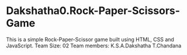 # Dakshatha0.Rock-Paper-Scissors-Game

This is a simple Rock-Paper-Scissor game built using HTML, CSS and JavaScript.
Team Size: 02
Team members: K.S.A.Dakshatha
              T.Chandana
